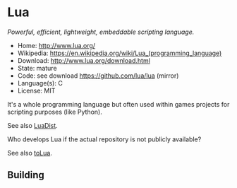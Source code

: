 # Lua

_Powerful, efficient, lightweight, embeddable scripting language._

- Home: http://www.lua.org/
- Wikipedia: <https://en.wikipedia.org/wiki/Lua_(programming_language)>
- Download: http://www.lua.org/download.html
- State: mature
- Code: see download https://github.com/lua/lua (mirror)
- Language(s): C
- License: MIT

It's a whole programming language but often used within games projects for scripting purposes (like Python).

See also [LuaDist](https://github.com/LuaDist).

Who develops Lua if the actual repository is not publicly available?

See also [toLua](http://webserver2.tecgraf.puc-rio.br/~celes/tolua/tolua-3.2.html).

## Building

